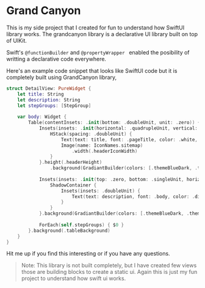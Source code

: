 # Grand Canyon

This is my side project that I created for fun to understand how SwiftUI library works. The grandcanyon library is a declarative UI library built on top of UIKit.

Swift's `@functionBuilder` and `@propertyWrapper ` enabled the posibility of writting a declarative code everywhere. 

Here's an example code snippet that looks like SwiftUI code but it is completely built using GrandCanyon library,

```swift
struct DetailView: PureWidget {
    let title: String
    let description: String
    let stepGroups: [StepGroup]
    
    var body: Widget {
        Table(contentInsets: .init(bottom: .doubleUnit, unit: .zero)) {
            Insets(insets: .init(horizontal: .quadrupleUnit, vertical: .doubleUnit)) {
                HStack(spacing: .doubleUnit) {
                    Text(text: title, font: .pageTitle, color: .white, lineHeight: .pageHeaderLineHeight)
                    Image(name: IconNames.sitemap)
                        .width(.headerIconWidth)
                }
            }.height(.headerHeight)
                .background(GradiantBuilder(colors: [.themeBlueDark, .themeBlue]))
            
            Insets(insets: .init(top: .zero, bottom: .singleUnit, horizontal: .doubleUnit)) {
                ShadowContainer {
                    Insets(insets: .doubleUnit) {
                        Text(text: description, font: .body, color: .dismissableText, lineHeight: .bodyLineHeight)
                    }
                }
            }.background(GradiantBuilder(colors: [.themeBlueDark, .themeBlue], size: .fixedHeight(.quadrupleUnit)))
            
            ForEach(self.stepGroups) { $0 }
        }.background(.tableBackground)
    }
}
```

Hit me up if you find this interesting or if you have any questions.

> Note: This library is not built completely, but I have created few views those are building blocks to create a static ui. Again this is just my fun project to understand how swift ui works.